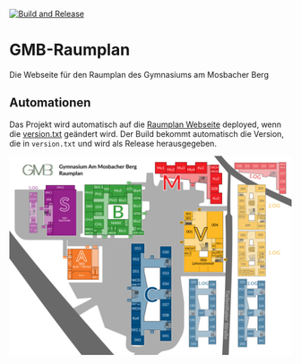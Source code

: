[![Build and Release](https://github.com/NilsGke/gmb-raumplan/actions/workflows/build.yaml/badge.svg)](https://github.com/NilsGke/gmb-raumplan/actions/workflows/build.yaml)

# GMB-Raumplan

Die Webseite für den Raumplan des Gymnasiums am Mosbacher Berg

## Automationen

Das Projekt wird automatisch auf die [Raumplan Webseite](https://raumplan.mosbacher-berg.de) deployed, wenn die [version.txt](./version.txt) geändert wird. Der Build bekommt automatisch die Version, die in `version.txt` und wird als Release herausgegeben.

![GMB-Raumpaln](./src/assets/files/GMB-Raumplan_Layer.svg)
